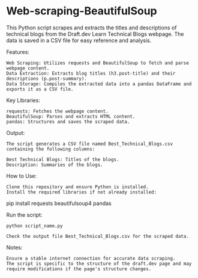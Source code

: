 # Web-scraping-BeautifulSoup
This Python script scrapes and extracts the titles and descriptions of technical blogs from the Draft.dev Learn Technical Blogs webpage. The data is saved in a CSV file for easy reference and analysis.

Features:

    Web Scraping: Utilizes requests and BeautifulSoup to fetch and parse webpage content.
    Data Extraction: Extracts blog titles (h3.post-title) and their descriptions (p.post-summary).
    Data Storage: Compiles the extracted data into a pandas DataFrame and exports it as a CSV file.

Key Libraries:

    requests: Fetches the webpage content.
    BeautifulSoup: Parses and extracts HTML content.
    pandas: Structures and saves the scraped data.

Output: 

    The script generates a CSV file named Best_Technical_Blogs.csv containing the following columns:

    Best Technical Blogs: Titles of the blogs.
    Description: Summaries of the blogs.

How to Use:

    Clone this repository and ensure Python is installed.
    Install the required libraries if not already installed:

pip install requests beautifulsoup4 pandas

Run the script:

    python script_name.py

    Check the output file Best_Technical_Blogs.csv for the scraped data.

Notes:

    Ensure a stable internet connection for accurate data scraping.
    The script is specific to the structure of the draft.dev page and may require modifications if the page's structure changes.
